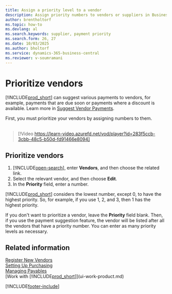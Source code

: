 ```yaml
---
title: Assign a priority level to a vendor
description: Assign priority numbers to vendors or suppliers in Business Central to streamline payment suggestions and manage payables efficiently.
author: brentholtorf
ms.topic: how-to
ms.devlang: al
ms.search.keywords: supplier, payment priority
ms.search.form: 26, 27
ms.date: 10/03/2025
ms.author: bholtorf
ms.service: dynamics-365-business-central
ms.reviewer: v-soumramani
---
```


# Prioritize vendors

[!INCLUDE[prod_short](includes/prod_short.md)] can suggest various payments to vendors, for example, payments that are due soon or payments where a discount is available. Learn more in [Suggest Vendor Payments](payables-how-suggest-vendor-payments.md).

First, you must prioritize your vendors by assigning numbers to them.
<br><br>
> [!Video https://learn-video.azurefd.net/vod/player?id=283f5ccb-3cbb-48c5-b50d-fd91466e8094]

## Prioritize vendors

1. [!INCLUDE[open-search](includes/open-search.md)], enter **Vendors**, and then choose the related link.
2. Select the relevant vendor, and then choose **Edit**.
3. In the **Priority** field, enter a number.

[!INCLUDE[prod_short](includes/prod_short.md)] considers the lowest number, except 0, to have the highest priority. So, for example, if you use 1, 2, and 3, then 1 has the highest priority.

If you don't want to prioritize a vendor, leave the **Priority** field blank. Then, if you use the payment suggestion feature, the vendor will be listed after all the vendors that have a priority number. You can enter as many priority levels as necessary.

## Related information

[Register New Vendors](purchasing-how-register-new-vendors.md)  
[Setting Up Purchasing](purchasing-setup-purchasing.md)  
[Managing Payables](payables-manage-payables.md)  
[Work with [!INCLUDE[prod_short](includes/prod_short.md)]](ui-work-product.md)  

[!INCLUDE[footer-include](includes/footer-banner.md)]
